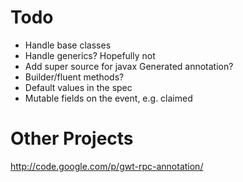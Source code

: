 
Todo
====

* Handle base classes
* Handle generics? Hopefully not
* Add super source for javax Generated annotation?
* Builder/fluent methods?
* Default values in the spec
* Mutable fields on the event, e.g. claimed

Other Projects
==============

http://code.google.com/p/gwt-rpc-annotation/
